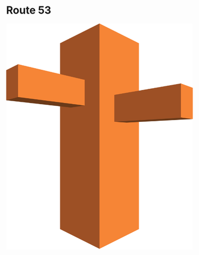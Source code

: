 # Route 53
<img src="https://github.com/vaibhavkapase1302/AWS-Services/blob/main/Route%2053/Route53%20Logo.png" alt="AWS Route53 Logo">
